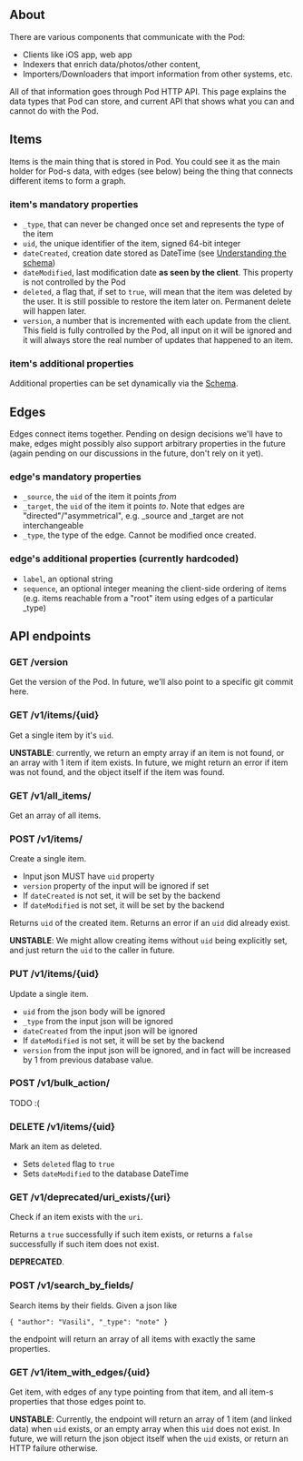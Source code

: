 ## About
There are various components that communicate with the Pod:

* Clients like iOS app, web app
* Indexers that enrich data/photos/other content,
* Importers/Downloaders that import information from other systems, etc.

All of that information goes through Pod HTTP API.
This page explains the data types that Pod can store, and current API that shows what you can and cannot do with the Pod.


## Items
Items is the main thing that is stored in Pod.
You could see it as the main holder for Pod-s data,
with edges (see below) being the thing that connects different items to form a graph.

### item's mandatory properties

* `_type`, that can never be changed once set and represents the type of the item
* `uid`, the unique identifier of the item, signed 64-bit integer
* `dateCreated`, creation date stored as DateTime (see [Understanding the schema](../README.md))
* `dateModified`, last modification date **as seen by the client**.
This property is not controlled by the Pod
* `deleted`, a flag that, if set to `true`, will mean that the item was deleted by the user.
It is still possible to restore the item later on. Permanent delete will happen later.
* `version`, a number that is incremented with each update from the client.
This field is fully controlled by the Pod, all input on it will be ignored and it will always
store the real number of updates that happened to an item.

### item's additional properties
Additional properties can be set dynamically via the [Schema](../README.md).


## Edges
Edges connect items together. Pending on design decisions we'll have to make, edges might possibly also support arbitrary properties in the future (again pending on our discussions in the future, don't rely on it yet).

### edge's mandatory properties

* `_source`, the `uid` of the item it points *from*
* `_target`, the `uid` of the item it points *to*. Note that edges are "directed"/"asymmetrical", e.g. _source and _target are not interchangeable
* `_type`, the type of the edge. Cannot be modified once created.

### edge's additional properties (currently hardcoded)
* `label`, an optional string
* `sequence`, an optional integer meaning the client-side ordering of items (e.g. items reachable from a "root" item using edges of a particular _type)


## API endpoints

### GET /version
Get the version of the Pod. In future, we'll also point to a specific git commit here.

### GET /v1/items/{uid}
Get a single item by it's `uid`.

**UNSTABLE**: currently, we return an empty array if an item is not found,
or an array with 1 item if item exists.
In future, we might return an error if item was not found,
and the object itself if the item was found.

### GET /v1/all_items/
Get an array of all items.

### POST /v1/items/
Create a single item.

* Input json MUST have `uid` property
* `version` property of the input will be ignored if set
* If `dateCreated` is not set, it will be set by the backend
* If `dateModified` is not set, it will be set by the backend

Returns `uid` of the created item. Returns an error if an `uid` did already exist.

**UNSTABLE**: We might allow creating items without `uid` being explicitly set, and just return the `uid` to the caller in future.

### PUT /v1/items/{uid}
Update a single item.

* `uid` from the json body will be ignored
* `_type` from the input json will be ignored
* `dateCreated` from the input json will be ignored
* If `dateModified` is not set, it will be set by the backend
* `version` from the input json will be ignored, and in fact will be increased by 1 from previous database value.

### POST /v1/bulk_action/
TODO :(

### DELETE /v1/items/{uid}
Mark an item as deleted.
* Sets `deleted` flag to `true`
* Sets `dateModified` to the database DateTime

### GET /v1/deprecated/uri_exists/{uri}
Check if an item exists with the `uri`.

Returns a `true` successfully if such item exists,
or returns a `false` successfully if such item does not exist.

**DEPRECATED**.

### POST /v1/search_by_fields/
Search items by their fields.
Given a json like
```
{ "author": "Vasili", "_type": "note" }
```
the endpoint will return an array of all items with exactly the same properties.

### GET /v1/item_with_edges/{uid}
Get item, with edges of any type pointing from that item, and all item-s properties that those edges point to.

**UNSTABLE**: Currently, the endpoint will return an array of 1 item (and linked data) when `uid` exists, or an empty array when this `uid` does not exist. In future, we will return the json object itself when the `uid` exists, or return an HTTP failure otherwise.
